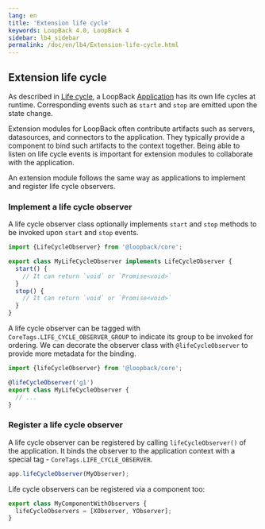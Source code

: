 ```yaml
---
lang: en
title: 'Extension life cycle'
keywords: LoopBack 4.0, LoopBack 4
sidebar: lb4_sidebar
permalink: /doc/en/lb4/Extension-life-cycle.html
---
```


## Extension life cycle

As described in [Life cycle](Life-cycle.md), a LoopBack
[Application](Application.md) has its own life cycles at runtime. Corresponding
events such as `start` and `stop` are emitted upon the state change.

Extension modules for LoopBack often contribute artifacts such as servers,
datasources, and connectors to the application. They typically provide a
component to bind such artifacts to the context together. Being able to listen
on life cycle events is important for extension modules to collaborate with the
application.

An extension module follows the same way as applications to implement and
register life cycle observers.

### Implement a life cycle observer

A life cycle observer class optionally implements `start` and `stop` methods to
be invoked upon `start` and `stop` events.

```ts
import {LifeCycleObserver} from '@loopback/core';

export class MyLifeCycleObserver implements LifeCycleObserver {
  start() {
    // It can return `void` or `Promise<void>`
  }
  stop() {
    // It can return `void` or `Promise<void>`
  }
}
```

A life cycle observer can be tagged with `CoreTags.LIFE_CYCLE_OBSERVER_GROUP` to
indicate its group to be invoked for ordering. We can decorate the observer
class with `@lifeCycleObserver` to provide more metadata for the binding.

```ts
import {lifeCycleObserver} from '@loopback/core';

@lifeCycleObserver('g1')
export class MyLifeCycleObserver {
  // ...
}
```

### Register a life cycle observer

A life cycle observer can be registered by calling `lifeCycleObserver()` of the
application. It binds the observer to the application context with a special
tag - `CoreTags.LIFE_CYCLE_OBSERVER`.

```ts
app.lifeCycleObserver(MyObserver);
```

Life cycle observers can be registered via a component too:

```ts
export class MyComponentWithObservers {
  lifeCycleObservers = [XObserver, YObserver];
}
```
